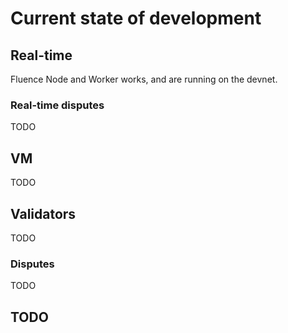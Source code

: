 # Current state of development
## Real-time
Fluence Node and Worker works, and are running on the devnet.

### Real-time disputes
TODO

## VM
TODO

## Validators
TODO

### Disputes
TODO

## TODO
